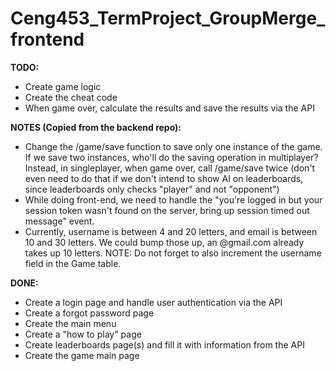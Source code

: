 # Ceng453_TermProject_GroupMerge_frontend

**TODO:**

* Create game logic
* Create the cheat code
* When game over, calculate the results and save the results via the API

**NOTES (Copied from the backend repo):**

* Change the /game/save function to save only one instance of the game. If we save two instances, who'll do the saving operation in multiplayer? Instead, in singleplayer, when game over, call /game/save twice (don't even need to do that if we don't intend to show AI on leaderboards, since leaderboards only checks "player" and not "opponent")
* While doing front-end, we need to handle the "you're logged in but your session token wasn't found on the server,
  bring up session timed out message" event.
* Currently, username is between 4 and 20 letters, and email is between 10 and 30 letters. We could bump those up, an
  @gmail.com already takes up 10 letters. NOTE: Do not forget to also increment the username field in the Game table.

**DONE:**

* Create a login page and handle user authentication via the API
* Create a forgot password page
* Create the main menu
* Create a "how to play" page
* Create leaderboards page(s) and fill it with information from the API
* Create the game main page
